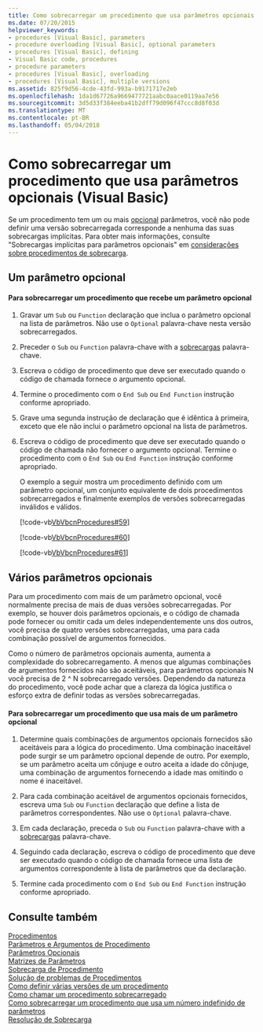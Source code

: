 ```yaml
---
title: Como sobrecarregar um procedimento que usa parâmetros opcionais (Visual Basic)
ms.date: 07/20/2015
helpviewer_keywords:
- procedures [Visual Basic], parameters
- procedure overloading [Visual Basic], optional parameters
- procedures [Visual Basic], defining
- Visual Basic code, procedures
- procedure parameters
- procedures [Visual Basic], overloading
- procedures [Visual Basic], multiple versions
ms.assetid: 825f9d56-4cde-43fd-993a-b9171717e2eb
ms.openlocfilehash: 1da1d67726a9669477721aabc0aace0119aa7e56
ms.sourcegitcommit: 3d5d33f384eeba41b2dff79d096f47ccc8d8f03d
ms.translationtype: MT
ms.contentlocale: pt-BR
ms.lasthandoff: 05/04/2018
---
```

# <a name="how-to-overload-a-procedure-that-takes-optional-parameters-visual-basic"></a>Como sobrecarregar um procedimento que usa parâmetros opcionais (Visual Basic)
Se um procedimento tem um ou mais [opcional](../../../../visual-basic/language-reference/modifiers/optional.md) parâmetros, você não pode definir uma versão sobrecarregada corresponde a nenhuma das suas sobrecargas implícitas. Para obter mais informações, consulte "Sobrecargas implícitas para parâmetros opcionais" em [considerações sobre procedimentos de sobrecarga](./considerations-in-overloading-procedures.md).  
  
## <a name="one-optional-parameter"></a>Um parâmetro opcional  
  
#### <a name="to-overload-a-procedure-that-takes-one-optional-parameter"></a>Para sobrecarregar um procedimento que recebe um parâmetro opcional  
  
1.  Gravar um `Sub` ou `Function` declaração que inclua o parâmetro opcional na lista de parâmetros. Não use o `Optional` palavra-chave nesta versão sobrecarregados.  
  
2.  Preceder o `Sub` ou `Function` palavra-chave with a [sobrecargas](../../../../visual-basic/language-reference/modifiers/overloads.md) palavra-chave.  
  
3.  Escreva o código de procedimento que deve ser executado quando o código de chamada fornece o argumento opcional.  
  
4.  Termine o procedimento com o `End Sub` ou `End Function` instrução conforme apropriado.  
  
5.  Grave uma segunda instrução de declaração que é idêntica à primeira, exceto que ele não inclui o parâmetro opcional na lista de parâmetros.  
  
6.  Escreva o código de procedimento que deve ser executado quando o código de chamada não fornecer o argumento opcional. Termine o procedimento com o `End Sub` ou `End Function` instrução conforme apropriado.  
  
     O exemplo a seguir mostra um procedimento definido com um parâmetro opcional, um conjunto equivalente de dois procedimentos sobrecarregados e finalmente exemplos de versões sobrecarregadas inválidos e válidos.  
  
     [!code-vb[VbVbcnProcedures#59](./codesnippet/VisualBasic/how-to-overload-a-procedure-that-takes-optional-parameters_1.vb)]  
  
     [!code-vb[VbVbcnProcedures#60](./codesnippet/VisualBasic/how-to-overload-a-procedure-that-takes-optional-parameters_2.vb)]  
  
     [!code-vb[VbVbcnProcedures#61](./codesnippet/VisualBasic/how-to-overload-a-procedure-that-takes-optional-parameters_3.vb)]  
  
## <a name="multiple-optional-parameters"></a>Vários parâmetros opcionais  
 Para um procedimento com mais de um parâmetro opcional, você normalmente precisa de mais de duas versões sobrecarregadas. Por exemplo, se houver dois parâmetros opcionais, e o código de chamada pode fornecer ou omitir cada um deles independentemente uns dos outros, você precisa de quatro versões sobrecarregadas, uma para cada combinação possível de argumentos fornecidos.  
  
 Como o número de parâmetros opcionais aumenta, aumenta a complexidade do sobrecarregamento. A menos que algumas combinações de argumentos fornecidos não são aceitáveis, para parâmetros opcionais N você precisa de 2 ^ N sobrecarregado versões. Dependendo da natureza do procedimento, você pode achar que a clareza da lógica justifica o esforço extra de definir todas as versões sobrecarregadas.  
  
#### <a name="to-overload-a-procedure-that-takes-more-than-one-optional-parameter"></a>Para sobrecarregar um procedimento que usa mais de um parâmetro opcional  
  
1.  Determine quais combinações de argumentos opcionais fornecidos são aceitáveis para a lógica do procedimento. Uma combinação inaceitável pode surgir se um parâmetro opcional depende de outro. Por exemplo, se um parâmetro aceita um cônjuge e outro aceita a idade do cônjuge, uma combinação de argumentos fornecendo a idade mas omitindo o nome é inaceitável.  
  
2.  Para cada combinação aceitável de argumentos opcionais fornecidos, escreva uma `Sub` ou `Function` declaração que define a lista de parâmetros correspondentes. Não use o `Optional` palavra-chave.  
  
3.  Em cada declaração, preceda o `Sub` ou `Function` palavra-chave with a [sobrecargas](../../../../visual-basic/language-reference/modifiers/overloads.md) palavra-chave.  
  
4.  Seguindo cada declaração, escreva o código de procedimento que deve ser executado quando o código de chamada fornece uma lista de argumentos correspondente à lista de parâmetros que da declaração.  
  
5.  Termine cada procedimento com o `End Sub` ou `End Function` instrução conforme apropriado.  
  
## <a name="see-also"></a>Consulte também  
 [Procedimentos](./index.md)  
 [Parâmetros e Argumentos de Procedimento](./procedure-parameters-and-arguments.md)  
 [Parâmetros Opcionais](./optional-parameters.md)  
 [Matrizes de Parâmetros](./parameter-arrays.md)  
 [Sobrecarga de Procedimento](./procedure-overloading.md)  
 [Solução de problemas de Procedimentos](./troubleshooting-procedures.md)  
 [Como definir várias versões de um procedimento](./how-to-define-multiple-versions-of-a-procedure.md)  
 [Como chamar um procedimento sobrecarregado](./how-to-call-an-overloaded-procedure.md)  
 [Como sobrecarregar um procedimento que usa um número indefinido de parâmetros](./how-to-overload-a-procedure-that-takes-an-indefinite-number-of-parameters.md)  
 [Resolução de Sobrecarga](./overload-resolution.md)
